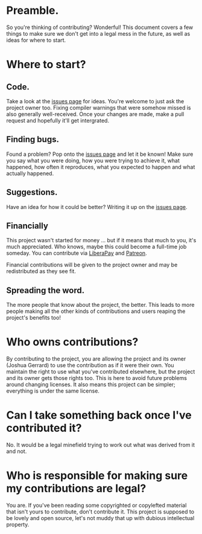 # Preamble.

So you're thinking of contributing? Wonderful! This document covers a few things to make sure we don't get into a legal mess in the future, as well as ideas for where to start.

# Where to start?

## Code.

Take a look at the [issues page](https://github.com/OMGtechy/libsignalsafe/issues) for ideas. You're welcome to just ask the project owner too. Fixing compiler warnings that were somehow missed is also generally well-received. Once your changes are made, make a pull request and hopefully it'll get intergrated.

## Finding bugs.

Found a problem? Pop onto the [issues page](https://github.com/OMGtechy/libsignalsafe/issues) and let it be known! Make sure you say what you were doing, how you were trying to achieve it, what happened, how often it reproduces, what you expected to happen and what actually happened.

## Suggestions.

Have an idea for how it could be better? Writing it up on the [issues page](https://github.com/OMGtechy/libsignalsafe/issues).

## Financially

This project wasn't started for money ... but if it means that much to you, it's much appreciated. Who knows, maybe this could become a full-time job someday. You can contribute via [LiberaPay](https://liberapay.com/OMGtechy/donate) and [Patreon](https://www.patreon.com/bePatron?u=38788556).

Financial contributions will be given to the project owner and may be redistributed as they see fit.

## Spreading the word.

The more people that know about the project, the better. This leads to more people making all the other kinds of contributions and users reaping the project's benefits too!

# Who owns contributions?

By contributing to the project, you are allowing the project and its owner (Joshua Gerrard) to use the contribution as if it were their own. You maintain the right to use what you've contributed elsewhere, but the project and its owner gets those rights too. This is here to avoid future problems around changing licenses. It also means this project can be simpler; everything is under the same license.

# Can I take something back once I've contributed it?

No. It would be a legal minefield trying to work out what was derived from it and not.

# Who is responsible for making sure my contributions are legal?

You are. If you've been reading some copyrighted or copylefted material that isn't yours to contribute, don't contribute it. This project is supposed to be lovely and open source, let's not muddy that up with dubious intellectual property.

